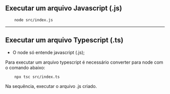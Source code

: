 ## Executar um arquivo Javascript (.js)

        node src/index.js 

----

## Executar um arquivo Typescript (.ts)

- O node só entende javascript (.js); 

Para executar um arquivo typescript é necessário converter para node com o comando abaixo:

        npx tsc src/index.ts

Na sequência, executar o arquivo .js criado.

